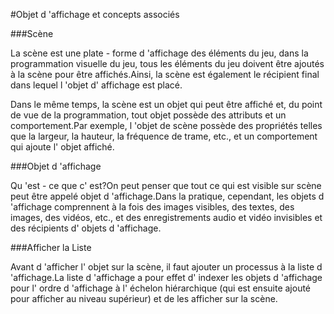 #Objet d 'affichage et concepts associés

###Scène

La scène est une plate - forme d 'affichage des éléments du jeu, dans la programmation visuelle du jeu, tous les éléments du jeu doivent être ajoutés à la scène pour être affichés.Ainsi, la scène est également le récipient final dans lequel l 'objet d' affichage est placé.

Dans le même temps, la scène est un objet qui peut être affiché et, du point de vue de la programmation, tout objet possède des attributs et un comportement.Par exemple, l 'objet de scène possède des propriétés telles que la largeur, la hauteur, la fréquence de trame, etc., et un comportement qui ajoute l' objet affiché.



###Objet d 'affichage

Qu 'est - ce que c' est?On peut penser que tout ce qui est visible sur scène peut être appelé objet d 'affichage.Dans la pratique, cependant, les objets d 'affichage comprennent à la fois des images visibles, des textes, des images, des vidéos, etc., et des enregistrements audio et vidéo invisibles et des récipients d' objets d 'affichage.



###Afficher la Liste

Avant d 'afficher l' objet sur la scène, il faut ajouter un processus à la liste d 'affichage.La liste d 'affichage a pour effet d' indexer les objets d 'affichage pour l' ordre d 'affichage à l' échelon hiérarchique (qui est ensuite ajouté pour afficher au niveau supérieur) et de les afficher sur la scène.